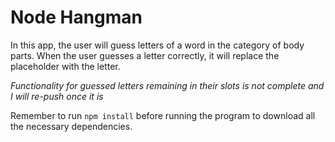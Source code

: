 # Node Hangman

In this app, the user will guess letters of a word in the category of body parts. When the user guesses a letter correctly, it will replace the placeholder with the letter.

*Functionality for guessed letters remaining in their slots is not complete and I will re-push once it is*

Remember to run `npm install` before running the program to download all the necessary dependencies.
